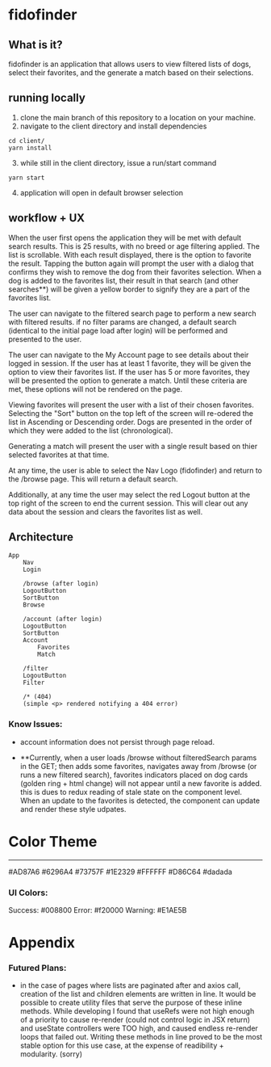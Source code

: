 # fidofinder

## What is it? 
fidofinder is an application that allows users to view filtered lists of dogs, select their favorites, and the generate a match based on their selections. 

## running locally 
1. clone the main branch of this repository to a location on your machine. 
2. navigate to the client directory and install dependencies 
```
cd client/
yarn install
```
3. while still in the client directory, issue a run/start command 
```
yarn start
```
4. application will open in default browser selection

## workflow + UX 
When the user first opens the application they will be met with default search results. This is 25 results, with no breed or age filtering applied. The list is scrollable. With each result displayed, there is the option to favorite the result. Tapping the button again will prompt the user with a dialog that confirms they wish to remove the dog from their favorites selection. When a dog is added to the favorites list, their result in that search (and other searches**) will be given a yellow border to signify they are a part of the favorites list. 

The user can navigate to the filtered search page to perform a new search with filtered results. if no filter params are changed, a default search (identical to the initial page load after login) will be performed and presented to the user. 

The user can navigate to the My Account page to see details about their logged in session. If the user has at least 1 favorite, they will be given the option to view their favorites list. If the user has 5 or more favorites, they will be presented the option to generate a match. Until these criteria are met, these options will not be rendered on the page. 

Viewing favorites will present the user with a list of their chosen favorites. Selecting the "Sort" button on the top left of the screen will re-odered the list in Ascending or Descending order. Dogs are presented in the order of which they were added to the list (chronological). 

Generating a match will present the user with a single result based on thier selected favorites at that time. 

At any time, the user is able to select the Nav Logo (fidofinder) and return to the /browse page. This will return a default search. 

Additionally, at any time the user may select the red Logout button at the top right of the screen to end the current session. This will clear out any data about the session and clears the favorites list as well. 

## Architecture 
```
App 
    Nav
    Login
    
    /browse (after login)
    LogoutButton
    SortButton
    Browse

    /account (after login)
    LogoutButton
    SortButton
    Account
        Favorites
        Match
    
    /filter
    LogoutButton
    Filter

    /* (404)
    (simple <p> rendered notifying a 404 error)
```


### Know Issues: 
- account information does not persist through page reload. 

- **Currently, when a user loads /browse without filteredSearch params in the GET; then adds some favorites, navigates away from /browse (or runs a new filtered search), favorites indicators placed on dog cards (golden ring + html change) will not appear until a new favorite is added. this is dues to redux reading of stale state on the component level. When an update to the favorites is detected, the component can update and render these style udpates.



# Color Theme
------------------
#AD87A6
#6296A4
#73757F
#1E2329
#FFFFFF
#D86C64
#dadada

### UI Colors: 
Success: #008800
Error: #f20000
Warning: #E1AE5B


# Appendix 

### Futured Plans: 
- in the case of pages where lists are paginated after and axios call, creation of the list and children elements are written in line. It would be possible to create utility files that serve the purpose of these inline methods. While developing I found that useRefs were not high enough of a priority to cause re-render (could not control logic in JSX return) and useState controllers were TOO high, and caused endless re-render loops that failed out. Writing these methods in line proved to be the most stable option for this use case, at the expense of readibility + modularity. (sorry) 

